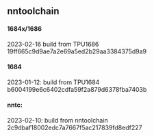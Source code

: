 ## nntoolchain

#### 1684x/1686

2023-02-16
build from TPU1686     19ff665c9d9ae7a2e69a5ed2b29aa3384375d9a9

#### 1684
2023-01-12:
build from TPU1684     b6004199e6c6402cdfa59f2a879d6378fba7403b

#### nntc:
2023-02-10:
build from nntoolchain 2c9dbaf18002edc7a7667f5ac217839fd8edf227
